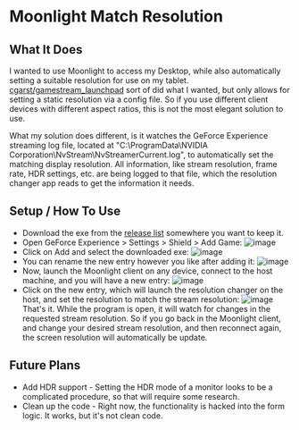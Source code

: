 # Moonlight Match Resolution

## What It Does
I wanted to use Moonlight to access my Desktop, while also automatically setting a suitable resolution for use on my tablet.
[cgarst/gamestream_launchpad](https://github.com/cgarst/gamestream_launchpad) sort of did what I wanted, but only allows for setting a static resolution via a config file. So if you use different client devices with different aspect ratios, this is not the most elegant solution to use.

What my solution does different, is it watches the GeForce Experience streaming log file, located at "C:\ProgramData\NVIDIA Corporation\NvStream\NvStreamerCurrent.log", to automatically set the matching display resolution.
All information, like stream resolution, frame rate, HDR settings, etc. are being logged to that file, which the resolution changer app reads to get the information it needs.

## Setup / How To Use
* Download the exe from the [release list](https://github.com/Rejaku/Moonlight-Match-Resolution/releases) somewhere you want to keep it.
* Open GeForce Experience > Settings > Shield > Add Game:
![image](https://user-images.githubusercontent.com/758840/138605177-37c39fc8-1526-4d67-bb4f-3a88f80b34eb.png)
* Click on Add and select the downloaded exe:
![image](https://user-images.githubusercontent.com/758840/138605203-2065d7e0-bf5e-49e8-8623-77ff21d7847d.png)
* You can rename the new entry however you like after adding it:
![image](https://user-images.githubusercontent.com/758840/138605231-fc694590-a680-43a5-bc78-2e46bf891a8e.png)
* Now, launch the Moonlight client on any device, connect to the host machine, and you will have a new entry:
![image](https://user-images.githubusercontent.com/758840/138605269-b39dd9b9-e68d-44df-a8f5-ed28468bccc2.png)
* Click on the new entry, which will launch the resolution changer on the host, and set the resolution to match the stream resolution:
![image](https://user-images.githubusercontent.com/758840/138605294-ac63b240-74c2-4f01-87de-df4ee6b14ce7.png)
That's it. While the program is open, it will watch for changes in the requested stream resolution. So if you go back in the Moonlight client, and change your desired stream resolution, and then reconnect again, the screen resolution will automatically be update.

## Future Plans
* Add HDR support - Setting the HDR mode of a monitor looks to be a complicated procedure, so that will require some research.
* Clean up the code - Right now, the functionality is hacked into the form logic. It works, but it's not clean code.
